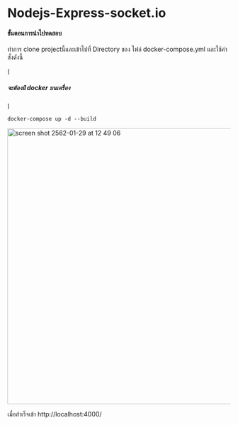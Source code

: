 # Nodejs-Express-socket.io
<h4>ขั้นตอนการนำไปทดสอบ</h4>
<p>ทำการ clone projectนี้และเข้าไปที่ Directory ของ ไฟล์ docker-compose.yml และใช้คำสั่งดังนี้</p>
<p>(<h5>จะต้องมี docker บนเครื่อง</h5>)</p>
<p><code>docker-compose up -d --build</code></p>
<p><img width="622" alt="screen shot 2562-01-29 at 12 49 06" src="https://user-images.githubusercontent.com/21277486/51886945-62395f00-23c4-11e9-8aea-eef6cccc1861.png"></p>
<p>เมื่อสำเร็จเข้า http://localhost:4000/</p>
